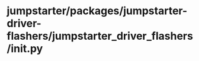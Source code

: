 # jumpstarter/packages/jumpstarter-driver-flashers/jumpstarter_driver_flashers/__init__.py

```python

```